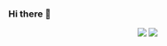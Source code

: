 ### Hi there 👋

<p align="center">
  <img src ="https://github-readme-stats.vercel.app/api?username=ivanjtm&show_icons=true&count_private=true&theme=default&hide_border=true&include_all_commits=true?count_private=true">
  <img src ="https://github-readme-stats.vercel.app/api/top-langs/?username=ivanjtm&layout=compact&hide_border=true&langs_count=30">
</p>

<p align="cenet">
<img src"https://github-readme-stats.vercel.app/api/wakatime?username=ivanjtm&hide_border=true">  
</p>
